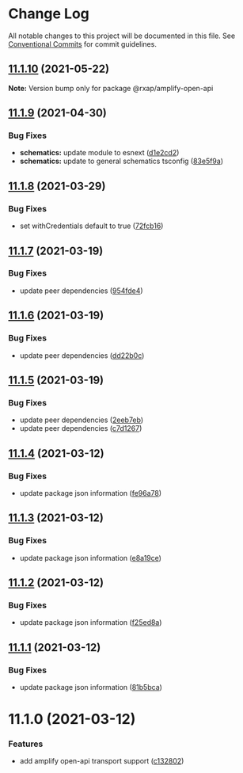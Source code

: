 # Change Log

All notable changes to this project will be documented in this file.
See [Conventional Commits](https://conventionalcommits.org) for commit guidelines.

## [11.1.10](https://gitlab.com/rxap/packages/compare/@rxap/amplify-open-api@11.1.9...@rxap/amplify-open-api@11.1.10) (2021-05-22)

**Note:** Version bump only for package @rxap/amplify-open-api





## [11.1.9](https://gitlab.com/rxap/packages/compare/@rxap/amplify-open-api@11.1.8...@rxap/amplify-open-api@11.1.9) (2021-04-30)


### Bug Fixes

* **schematics:** update module to esnext ([d1e2cd2](https://gitlab.com/rxap/packages/commit/d1e2cd252f3866471935131187b3acaefe2cca82))
* **schematics:** update to general schematics tsconfig ([83e5f9a](https://gitlab.com/rxap/packages/commit/83e5f9a0cf1810686a503425d87a5e4ae30b8c84))





## [11.1.8](https://gitlab.com/rxap/packages/compare/@rxap/amplify-open-api@11.1.7...@rxap/amplify-open-api@11.1.8) (2021-03-29)


### Bug Fixes

* set withCredentials default to true ([72fcb16](https://gitlab.com/rxap/packages/commit/72fcb16b89ae750c7cd83d2c91452f51cdafa352))





## [11.1.7](https://gitlab.com/rxap/packages/compare/@rxap/amplify-open-api@11.1.6...@rxap/amplify-open-api@11.1.7) (2021-03-19)


### Bug Fixes

* update peer dependencies ([954fde4](https://gitlab.com/rxap/packages/commit/954fde47836ff0c1f25a77c33ff871ddc7685b6c))





## [11.1.6](https://gitlab.com/rxap/packages/compare/@rxap/amplify-open-api@11.1.5...@rxap/amplify-open-api@11.1.6) (2021-03-19)


### Bug Fixes

* update peer dependencies ([dd22b0c](https://gitlab.com/rxap/packages/commit/dd22b0ce053bc266c7aea659a2faf3be39f424e7))





## [11.1.5](https://gitlab.com/rxap/packages/compare/@rxap/amplify-open-api@11.1.4...@rxap/amplify-open-api@11.1.5) (2021-03-19)


### Bug Fixes

* update peer dependencies ([2eeb7eb](https://gitlab.com/rxap/packages/commit/2eeb7eb85eedd6d610e855dc1724c7153cf01fd0))
* update peer dependencies ([c7d1267](https://gitlab.com/rxap/packages/commit/c7d12671f3efc198985cddee92caa2558e74b023))





## [11.1.4](https://gitlab.com/rxap/packages/compare/@rxap/amplify-open-api@11.1.3...@rxap/amplify-open-api@11.1.4) (2021-03-12)


### Bug Fixes

* update package json information ([fe96a78](https://gitlab.com/rxap/packages/commit/fe96a7882e3a07565551c9086d9ab643b8417765))





## [11.1.3](https://gitlab.com/rxap/packages/compare/@rxap/amplify-open-api@11.1.2...@rxap/amplify-open-api@11.1.3) (2021-03-12)


### Bug Fixes

* update package json information ([e8a19ce](https://gitlab.com/rxap/packages/commit/e8a19ce70520c60e295c852624ed2c81c5ab0b5e))





## [11.1.2](https://gitlab.com/rxap/packages/compare/@rxap/amplify-open-api@11.1.1...@rxap/amplify-open-api@11.1.2) (2021-03-12)


### Bug Fixes

* update package json information ([f25ed8a](https://gitlab.com/rxap/packages/commit/f25ed8a67082478b60e7757845aefa19165f828b))





## [11.1.1](https://gitlab.com/rxap/packages/compare/@rxap/amplify-open-api@11.1.0...@rxap/amplify-open-api@11.1.1) (2021-03-12)


### Bug Fixes

* update package json information ([81b5bca](https://gitlab.com/rxap/packages/commit/81b5bca98ce2494b60d1dda6aba91939dd1a4802))





# 11.1.0 (2021-03-12)


### Features

* add amplify open-api transport support ([c132802](https://gitlab.com/rxap/packages/commit/c1328028636edbb3970a5b50eff210d3fb9805b6))
